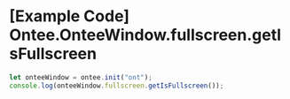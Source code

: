 # [Example Code] Ontee.OnteeWindow.fullscreen.getIsFullscreen

```ts
let onteeWindow = ontee.init("ont");
console.log(onteeWindow.fullscreen.getIsFullscreen());
```
